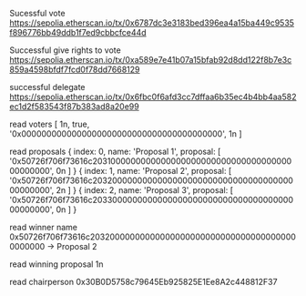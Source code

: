 Sucessful vote
https://sepolia.etherscan.io/tx/0x6787dc3e3183bed396ea4a15ba449c9535f896776bb49ddb1f7ed9cbbcfce44d

Successful give rights to vote
https://sepolia.etherscan.io/tx/0xa589e7e41b07a15bfab92d8dd122f8b7e3c859a4598bfdf7fcd0f78dd7668129

successful delegate
https://sepolia.etherscan.io/tx/0x6fbc0f6afd3cc7dffaa6b35ec4b4bb4aa582ec1d2f583543f87b383ad8a20e99

read voters
[ 1n, true, '0x0000000000000000000000000000000000000000', 1n ]

read proposals
{
  index: 0,
  name: 'Proposal 1',
  proposal: [
    '0x50726f706f73616c203100000000000000000000000000000000000000000000',
    0n
  ]
}
{
  index: 1,
  name: 'Proposal 2',
  proposal: [
    '0x50726f706f73616c203200000000000000000000000000000000000000000000',
    2n
  ]
}
{
  index: 2,
  name: 'Proposal 3',
  proposal: [
    '0x50726f706f73616c203300000000000000000000000000000000000000000000',
    0n
  ]
}

read winner name
0x50726f706f73616c203200000000000000000000000000000000000000000000 -> Proposal 2

read winning proposal
1n

read chairperson
0x30B0D5758c79645Eb925825E1Ee8A2c448812F37